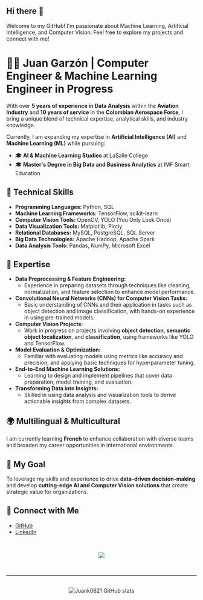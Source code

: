 ## Hi there 👋  
Welcome to my GitHub! I'm passionate about Machine Learning, Artificial Intelligence, and Computer Vision. Feel free to explore my projects and connect with me!

# 🧠🤖 Juan Garzón | Computer Engineer & Machine Learning Engineer in Progress  
With over **5 years of experience in Data Analysis** within the **Aviation Industry** and **10 years of service** in the **Colombian Aerospace Force**, I bring a unique blend of technical expertise, analytical skills, and industry knowledge.  

Currently, I am expanding my expertise in **Artificial Intelligence (AI)** and **Machine Learning (ML)** while pursuing:  
- 🎓 **AI & Machine Learning Studies** at LaSalle College  
- 🎓 **Master's Degree in Big Data and Business Analytics** at IMF Smart Education  

## 🔧 Technical Skills  
- **Programming Languages:** Python, SQL  
- **Machine Learning Frameworks:** TensorFlow, scikit-learn  
- **Computer Vision Tools:** OpenCV, YOLO (You Only Look Once)  
- **Data Visualization Tools:** Matplotlib, Plotly  
- **Relational Databases:** MySQL, PostgreSQL, SQL Server  
- **Big Data Technologies:** Apache Hadoop, Apache Spark  
- **Data Analysis Tools:** Pandas, NumPy, Microsoft Excel  

## 🚀 Expertise  
- **Data Preprocessing & Feature Engineering:**  
  - Experience in preparing datasets through techniques like cleaning, normalization, and feature selection to enhance model performance.  
- **Convolutional Neural Networks (CNNs) for Computer Vision Tasks:**  
  - Basic understanding of CNNs and their application in tasks such as object detection and image classification, with hands-on experience in using pre-trained models.  
- **Computer Vision Projects:**  
  - Work in progress on projects involving **object detection**, **semantic object localization**, and **classification**, using frameworks like YOLO and TensorFlow.  
- **Model Evaluation & Optimization:**  
  - Familiar with evaluating models using metrics like accuracy and precision, and applying basic techniques for hyperparameter tuning.  
- **End-to-End Machine Learning Solutions:**  
  - Learning to design and implement pipelines that cover data preparation, model training, and evaluation.  
- **Transforming Data into Insights:**  
  - Skilled in using data analysis and visualization tools to derive actionable insights from complex datasets. 

## 🌍 Multilingual & Multicultural  
I am currently learning **French** to enhance collaboration with diverse teams and broaden my career opportunities in international environments.

## 🎯 My Goal  
To leverage my skills and experience to drive **data-driven decision-making** and develop **cutting-edge AI and Computer Vision solutions** that create strategic value for organizations.

## 💼 Connect with Me  
- [GitHub](https://github.com/Juank0621)  
- [LinkedIn](https://linkedin.com/in/juank0621)  

<br><be>

<p align="center">
  <a href="https://skillicons.dev">
    <img src="https://skillicons.dev/icons?i=azure,py,sklearn,tensorflow,vscode,fastapi,anaconda,sqlite,ai&perline=3" />
  </a>
</p>

<br><be>

---

<br>

<div align="center">
  <img src="https://github-readme-stats.vercel.app/api?username=Juank0621&theme=tokyonight&show_icons=true&rank_icon=github" alt="Juank0621 GitHub stats">
</div>
